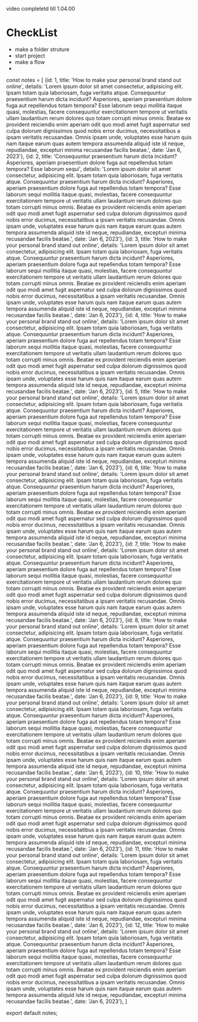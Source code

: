 video compleletd till 1.04.00

# CheckList

- make a folder struture
- start project
- make a flow
-

const notes = [
{id: 1, title: 'How to make your personal brand stand out online', details: 'Lorem ipsum dolor sit amet consectetur, adipisicing elit. Ipsam totam quia laboriosam, fuga veritatis atque. Consequuntur praesentium harum dicta incidunt? Asperiores, aperiam praesentium dolore fuga aut repellendus totam tempora? Esse laborum sequi mollitia itaque quasi, molestias, facere consequuntur exercitationem tempore ut veritatis ullam laudantium rerum dolores quo totam corrupti minus omnis. Beatae ex provident reiciendis enim aperiam odit quo modi amet fugit aspernatur sed culpa dolorum dignissimos quod nobis error ducimus, necessitatibus a ipsam veritatis recusandae. Omnis ipsam unde, voluptates esse harum quis nam itaque earum quas autem tempora assumenda aliquid iste id neque, repudiandae, excepturi minima recusandae facilis beatae.', date: 'Jan 6, 2023'},
{id: 2, title: 'Consequuntur praesentium harum dicta incidunt? Asperiores, aperiam praesentium dolore fuga aut repellendus totam tempora? Esse laborum sequi', details: 'Lorem ipsum dolor sit amet consectetur, adipisicing elit. Ipsam totam quia laboriosam, fuga veritatis atque. Consequuntur praesentium harum dicta incidunt? Asperiores, aperiam praesentium dolore fuga aut repellendus totam tempora? Esse laborum sequi mollitia itaque quasi, molestias, facere consequuntur exercitationem tempore ut veritatis ullam laudantium rerum dolores quo totam corrupti minus omnis. Beatae ex provident reiciendis enim aperiam odit quo modi amet fugit aspernatur sed culpa dolorum dignissimos quod nobis error ducimus, necessitatibus a ipsam veritatis recusandae. Omnis ipsam unde, voluptates esse harum quis nam itaque earum quas autem tempora assumenda aliquid iste id neque, repudiandae, excepturi minima recusandae facilis beatae.', date: 'Jan 6, 2023'},
{id: 3, title: 'How to make your personal brand stand out online', details: 'Lorem ipsum dolor sit amet consectetur, adipisicing elit. Ipsam totam quia laboriosam, fuga veritatis atque. Consequuntur praesentium harum dicta incidunt? Asperiores, aperiam praesentium dolore fuga aut repellendus totam tempora? Esse laborum sequi mollitia itaque quasi, molestias, facere consequuntur exercitationem tempore ut veritatis ullam laudantium rerum dolores quo totam corrupti minus omnis. Beatae ex provident reiciendis enim aperiam odit quo modi amet fugit aspernatur sed culpa dolorum dignissimos quod nobis error ducimus, necessitatibus a ipsam veritatis recusandae. Omnis ipsam unde, voluptates esse harum quis nam itaque earum quas autem tempora assumenda aliquid iste id neque, repudiandae, excepturi minima recusandae facilis beatae.', date: 'Jan 6, 2023'},
{id: 4, title: 'How to make your personal brand stand out online', details: 'Lorem ipsum dolor sit amet consectetur, adipisicing elit. Ipsam totam quia laboriosam, fuga veritatis atque. Consequuntur praesentium harum dicta incidunt? Asperiores, aperiam praesentium dolore fuga aut repellendus totam tempora? Esse laborum sequi mollitia itaque quasi, molestias, facere consequuntur exercitationem tempore ut veritatis ullam laudantium rerum dolores quo totam corrupti minus omnis. Beatae ex provident reiciendis enim aperiam odit quo modi amet fugit aspernatur sed culpa dolorum dignissimos quod nobis error ducimus, necessitatibus a ipsam veritatis recusandae. Omnis ipsam unde, voluptates esse harum quis nam itaque earum quas autem tempora assumenda aliquid iste id neque, repudiandae, excepturi minima recusandae facilis beatae.', date: 'Jan 6, 2023'},
{id: 5, title: 'How to make your personal brand stand out online', details: 'Lorem ipsum dolor sit amet consectetur, adipisicing elit. Ipsam totam quia laboriosam, fuga veritatis atque. Consequuntur praesentium harum dicta incidunt? Asperiores, aperiam praesentium dolore fuga aut repellendus totam tempora? Esse laborum sequi mollitia itaque quasi, molestias, facere consequuntur exercitationem tempore ut veritatis ullam laudantium rerum dolores quo totam corrupti minus omnis. Beatae ex provident reiciendis enim aperiam odit quo modi amet fugit aspernatur sed culpa dolorum dignissimos quod nobis error ducimus, necessitatibus a ipsam veritatis recusandae. Omnis ipsam unde, voluptates esse harum quis nam itaque earum quas autem tempora assumenda aliquid iste id neque, repudiandae, excepturi minima recusandae facilis beatae.', date: 'Jan 6, 2023'},
{id: 6, title: 'How to make your personal brand stand out online', details: 'Lorem ipsum dolor sit amet consectetur, adipisicing elit. Ipsam totam quia laboriosam, fuga veritatis atque. Consequuntur praesentium harum dicta incidunt? Asperiores, aperiam praesentium dolore fuga aut repellendus totam tempora? Esse laborum sequi mollitia itaque quasi, molestias, facere consequuntur exercitationem tempore ut veritatis ullam laudantium rerum dolores quo totam corrupti minus omnis. Beatae ex provident reiciendis enim aperiam odit quo modi amet fugit aspernatur sed culpa dolorum dignissimos quod nobis error ducimus, necessitatibus a ipsam veritatis recusandae. Omnis ipsam unde, voluptates esse harum quis nam itaque earum quas autem tempora assumenda aliquid iste id neque, repudiandae, excepturi minima recusandae facilis beatae.', date: 'Jan 6, 2023'},
{id: 7, title: 'How to make your personal brand stand out online', details: 'Lorem ipsum dolor sit amet consectetur, adipisicing elit. Ipsam totam quia laboriosam, fuga veritatis atque. Consequuntur praesentium harum dicta incidunt? Asperiores, aperiam praesentium dolore fuga aut repellendus totam tempora? Esse laborum sequi mollitia itaque quasi, molestias, facere consequuntur exercitationem tempore ut veritatis ullam laudantium rerum dolores quo totam corrupti minus omnis. Beatae ex provident reiciendis enim aperiam odit quo modi amet fugit aspernatur sed culpa dolorum dignissimos quod nobis error ducimus, necessitatibus a ipsam veritatis recusandae. Omnis ipsam unde, voluptates esse harum quis nam itaque earum quas autem tempora assumenda aliquid iste id neque, repudiandae, excepturi minima recusandae facilis beatae.', date: 'Jan 6, 2023'},
{id: 8, title: 'How to make your personal brand stand out online', details: 'Lorem ipsum dolor sit amet consectetur, adipisicing elit. Ipsam totam quia laboriosam, fuga veritatis atque. Consequuntur praesentium harum dicta incidunt? Asperiores, aperiam praesentium dolore fuga aut repellendus totam tempora? Esse laborum sequi mollitia itaque quasi, molestias, facere consequuntur exercitationem tempore ut veritatis ullam laudantium rerum dolores quo totam corrupti minus omnis. Beatae ex provident reiciendis enim aperiam odit quo modi amet fugit aspernatur sed culpa dolorum dignissimos quod nobis error ducimus, necessitatibus a ipsam veritatis recusandae. Omnis ipsam unde, voluptates esse harum quis nam itaque earum quas autem tempora assumenda aliquid iste id neque, repudiandae, excepturi minima recusandae facilis beatae.', date: 'Jan 6, 2023'},
{id: 9, title: 'How to make your personal brand stand out online', details: 'Lorem ipsum dolor sit amet consectetur, adipisicing elit. Ipsam totam quia laboriosam, fuga veritatis atque. Consequuntur praesentium harum dicta incidunt? Asperiores, aperiam praesentium dolore fuga aut repellendus totam tempora? Esse laborum sequi mollitia itaque quasi, molestias, facere consequuntur exercitationem tempore ut veritatis ullam laudantium rerum dolores quo totam corrupti minus omnis. Beatae ex provident reiciendis enim aperiam odit quo modi amet fugit aspernatur sed culpa dolorum dignissimos quod nobis error ducimus, necessitatibus a ipsam veritatis recusandae. Omnis ipsam unde, voluptates esse harum quis nam itaque earum quas autem tempora assumenda aliquid iste id neque, repudiandae, excepturi minima recusandae facilis beatae.', date: 'Jan 6, 2023'},
{id: 10, title: 'How to make your personal brand stand out online', details: 'Lorem ipsum dolor sit amet consectetur, adipisicing elit. Ipsam totam quia laboriosam, fuga veritatis atque. Consequuntur praesentium harum dicta incidunt? Asperiores, aperiam praesentium dolore fuga aut repellendus totam tempora? Esse laborum sequi mollitia itaque quasi, molestias, facere consequuntur exercitationem tempore ut veritatis ullam laudantium rerum dolores quo totam corrupti minus omnis. Beatae ex provident reiciendis enim aperiam odit quo modi amet fugit aspernatur sed culpa dolorum dignissimos quod nobis error ducimus, necessitatibus a ipsam veritatis recusandae. Omnis ipsam unde, voluptates esse harum quis nam itaque earum quas autem tempora assumenda aliquid iste id neque, repudiandae, excepturi minima recusandae facilis beatae.', date: 'Jan 6, 2023'},
{id: 11, title: 'How to make your personal brand stand out online', details: 'Lorem ipsum dolor sit amet consectetur, adipisicing elit. Ipsam totam quia laboriosam, fuga veritatis atque. Consequuntur praesentium harum dicta incidunt? Asperiores, aperiam praesentium dolore fuga aut repellendus totam tempora? Esse laborum sequi mollitia itaque quasi, molestias, facere consequuntur exercitationem tempore ut veritatis ullam laudantium rerum dolores quo totam corrupti minus omnis. Beatae ex provident reiciendis enim aperiam odit quo modi amet fugit aspernatur sed culpa dolorum dignissimos quod nobis error ducimus, necessitatibus a ipsam veritatis recusandae. Omnis ipsam unde, voluptates esse harum quis nam itaque earum quas autem tempora assumenda aliquid iste id neque, repudiandae, excepturi minima recusandae facilis beatae.', date: 'Jan 6, 2023'},
{id: 12, title: 'How to make your personal brand stand out online', details: 'Lorem ipsum dolor sit amet consectetur, adipisicing elit. Ipsam totam quia laboriosam, fuga veritatis atque. Consequuntur praesentium harum dicta incidunt? Asperiores, aperiam praesentium dolore fuga aut repellendus totam tempora? Esse laborum sequi mollitia itaque quasi, molestias, facere consequuntur exercitationem tempore ut veritatis ullam laudantium rerum dolores quo totam corrupti minus omnis. Beatae ex provident reiciendis enim aperiam odit quo modi amet fugit aspernatur sed culpa dolorum dignissimos quod nobis error ducimus, necessitatibus a ipsam veritatis recusandae. Omnis ipsam unde, voluptates esse harum quis nam itaque earum quas autem tempora assumenda aliquid iste id neque, repudiandae, excepturi minima recusandae facilis beatae.', date: 'Jan 6, 2023'},
]

export default notes;
